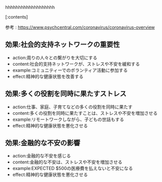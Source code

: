 

hhhhhhhhhhhhhhhhhhh
    
[:contents]

参考 : https://www.psychcentral.com/coronavirus/coronavirus-overview

## 効果:社会的支持ネットワークの重要性
- action:周りの人々との繋がりを大切にする
- content:社会的支持ネットワークが、ストレスや不安を緩和する
- example:コミュニティーでのボランティア活動に参加する
- effect:精神的な健康状態を改善する

## 効果:多くの役割を同時に果たすストレス
- action:仕事、家庭、子育てなどの多くの役割を同時に果たす
- content:多くの役割を同時に果たすことは、ストレスや不安を増加させる
- example:リモートワークしながら、子どもの世話もする
- effect:精神的な健康状態を悪化させる

## 効果:金融的な不安の影響
- action:金融的な不安を感じる
- content:金融的な不安は、ストレスや不安を増加させる
- example:EXPECTED $500の医療費を払えないと不安になる
- effect:精神的な健康状態を悪化させる

    
